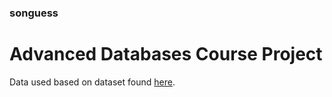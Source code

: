 ### songuess

# Advanced Databases Course Project

Data used based on dataset found [here]([url](https://www.kaggle.com/datasets/rodolfofigueroa/spotify-12m-songs)).
